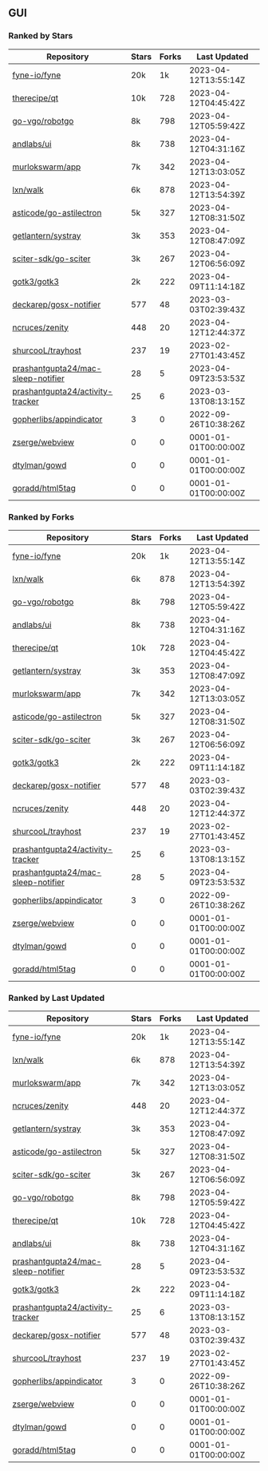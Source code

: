 ## GUI

### Ranked by Stars

| Repository | Stars | Forks | Last Updated |
|------------|-------|-------|--------------|
| [fyne-io/fyne](https://github.com/fyne-io/fyne) | 20k | 1k | 2023-04-12T13:55:14Z |
| [therecipe/qt](https://github.com/therecipe/qt) | 10k | 728 | 2023-04-12T04:45:42Z |
| [go-vgo/robotgo](https://github.com/go-vgo/robotgo) | 8k | 798 | 2023-04-12T05:59:42Z |
| [andlabs/ui](https://github.com/andlabs/ui) | 8k | 738 | 2023-04-12T04:31:16Z |
| [murlokswarm/app](https://github.com/murlokswarm/app) | 7k | 342 | 2023-04-12T13:03:05Z |
| [lxn/walk](https://github.com/lxn/walk) | 6k | 878 | 2023-04-12T13:54:39Z |
| [asticode/go-astilectron](https://github.com/asticode/go-astilectron) | 5k | 327 | 2023-04-12T08:31:50Z |
| [getlantern/systray](https://github.com/getlantern/systray) | 3k | 353 | 2023-04-12T08:47:09Z |
| [sciter-sdk/go-sciter](https://github.com/sciter-sdk/go-sciter) | 3k | 267 | 2023-04-12T06:56:09Z |
| [gotk3/gotk3](https://github.com/gotk3/gotk3) | 2k | 222 | 2023-04-09T11:14:18Z |
| [deckarep/gosx-notifier](https://github.com/deckarep/gosx-notifier) | 577 | 48 | 2023-03-03T02:39:43Z |
| [ncruces/zenity](https://github.com/ncruces/zenity) | 448 | 20 | 2023-04-12T12:44:37Z |
| [shurcooL/trayhost](https://github.com/shurcooL/trayhost) | 237 | 19 | 2023-02-27T01:43:45Z |
| [prashantgupta24/mac-sleep-notifier](https://github.com/prashantgupta24/mac-sleep-notifier) | 28 | 5 | 2023-04-09T23:53:53Z |
| [prashantgupta24/activity-tracker](https://github.com/prashantgupta24/activity-tracker) | 25 | 6 | 2023-03-13T08:13:15Z |
| [gopherlibs/appindicator](https://github.com/gopherlibs/appindicator) | 3 | 0 | 2022-09-26T10:38:26Z |
| [zserge/webview](https://github.com/zserge/webview) | 0 | 0 | 0001-01-01T00:00:00Z |
| [dtylman/gowd](https://github.com/dtylman/gowd) | 0 | 0 | 0001-01-01T00:00:00Z |
| [goradd/html5tag](https://github.com/goradd/html5tag) | 0 | 0 | 0001-01-01T00:00:00Z |

### Ranked by Forks

| Repository | Stars | Forks | Last Updated |
|------------|-------|-------|--------------|
| [fyne-io/fyne](https://github.com/fyne-io/fyne) | 20k | 1k | 2023-04-12T13:55:14Z |
| [lxn/walk](https://github.com/lxn/walk) | 6k | 878 | 2023-04-12T13:54:39Z |
| [go-vgo/robotgo](https://github.com/go-vgo/robotgo) | 8k | 798 | 2023-04-12T05:59:42Z |
| [andlabs/ui](https://github.com/andlabs/ui) | 8k | 738 | 2023-04-12T04:31:16Z |
| [therecipe/qt](https://github.com/therecipe/qt) | 10k | 728 | 2023-04-12T04:45:42Z |
| [getlantern/systray](https://github.com/getlantern/systray) | 3k | 353 | 2023-04-12T08:47:09Z |
| [murlokswarm/app](https://github.com/murlokswarm/app) | 7k | 342 | 2023-04-12T13:03:05Z |
| [asticode/go-astilectron](https://github.com/asticode/go-astilectron) | 5k | 327 | 2023-04-12T08:31:50Z |
| [sciter-sdk/go-sciter](https://github.com/sciter-sdk/go-sciter) | 3k | 267 | 2023-04-12T06:56:09Z |
| [gotk3/gotk3](https://github.com/gotk3/gotk3) | 2k | 222 | 2023-04-09T11:14:18Z |
| [deckarep/gosx-notifier](https://github.com/deckarep/gosx-notifier) | 577 | 48 | 2023-03-03T02:39:43Z |
| [ncruces/zenity](https://github.com/ncruces/zenity) | 448 | 20 | 2023-04-12T12:44:37Z |
| [shurcooL/trayhost](https://github.com/shurcooL/trayhost) | 237 | 19 | 2023-02-27T01:43:45Z |
| [prashantgupta24/activity-tracker](https://github.com/prashantgupta24/activity-tracker) | 25 | 6 | 2023-03-13T08:13:15Z |
| [prashantgupta24/mac-sleep-notifier](https://github.com/prashantgupta24/mac-sleep-notifier) | 28 | 5 | 2023-04-09T23:53:53Z |
| [gopherlibs/appindicator](https://github.com/gopherlibs/appindicator) | 3 | 0 | 2022-09-26T10:38:26Z |
| [zserge/webview](https://github.com/zserge/webview) | 0 | 0 | 0001-01-01T00:00:00Z |
| [dtylman/gowd](https://github.com/dtylman/gowd) | 0 | 0 | 0001-01-01T00:00:00Z |
| [goradd/html5tag](https://github.com/goradd/html5tag) | 0 | 0 | 0001-01-01T00:00:00Z |

### Ranked by Last Updated

| Repository | Stars | Forks | Last Updated |
|------------|-------|-------|--------------|
| [fyne-io/fyne](https://github.com/fyne-io/fyne) | 20k | 1k | 2023-04-12T13:55:14Z |
| [lxn/walk](https://github.com/lxn/walk) | 6k | 878 | 2023-04-12T13:54:39Z |
| [murlokswarm/app](https://github.com/murlokswarm/app) | 7k | 342 | 2023-04-12T13:03:05Z |
| [ncruces/zenity](https://github.com/ncruces/zenity) | 448 | 20 | 2023-04-12T12:44:37Z |
| [getlantern/systray](https://github.com/getlantern/systray) | 3k | 353 | 2023-04-12T08:47:09Z |
| [asticode/go-astilectron](https://github.com/asticode/go-astilectron) | 5k | 327 | 2023-04-12T08:31:50Z |
| [sciter-sdk/go-sciter](https://github.com/sciter-sdk/go-sciter) | 3k | 267 | 2023-04-12T06:56:09Z |
| [go-vgo/robotgo](https://github.com/go-vgo/robotgo) | 8k | 798 | 2023-04-12T05:59:42Z |
| [therecipe/qt](https://github.com/therecipe/qt) | 10k | 728 | 2023-04-12T04:45:42Z |
| [andlabs/ui](https://github.com/andlabs/ui) | 8k | 738 | 2023-04-12T04:31:16Z |
| [prashantgupta24/mac-sleep-notifier](https://github.com/prashantgupta24/mac-sleep-notifier) | 28 | 5 | 2023-04-09T23:53:53Z |
| [gotk3/gotk3](https://github.com/gotk3/gotk3) | 2k | 222 | 2023-04-09T11:14:18Z |
| [prashantgupta24/activity-tracker](https://github.com/prashantgupta24/activity-tracker) | 25 | 6 | 2023-03-13T08:13:15Z |
| [deckarep/gosx-notifier](https://github.com/deckarep/gosx-notifier) | 577 | 48 | 2023-03-03T02:39:43Z |
| [shurcooL/trayhost](https://github.com/shurcooL/trayhost) | 237 | 19 | 2023-02-27T01:43:45Z |
| [gopherlibs/appindicator](https://github.com/gopherlibs/appindicator) | 3 | 0 | 2022-09-26T10:38:26Z |
| [zserge/webview](https://github.com/zserge/webview) | 0 | 0 | 0001-01-01T00:00:00Z |
| [dtylman/gowd](https://github.com/dtylman/gowd) | 0 | 0 | 0001-01-01T00:00:00Z |
| [goradd/html5tag](https://github.com/goradd/html5tag) | 0 | 0 | 0001-01-01T00:00:00Z |


